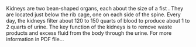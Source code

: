 Kidneys are two bean-shaped organs, each about the size of a fist . They are located 
just below the rib cage, one on each side of the spine. Every day, the kidneys filter 
about 120 to 150 quarts of blood to produce about 1 to 2 quarts of urine. The key 
function of the kidneys is to remove waste products and excess fluid from the body 
through the urine.
For more information in PDF file...
